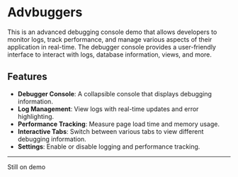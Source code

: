 # Advbuggers

This is an advanced debugging console demo that allows developers to monitor logs, track performance, and manage various aspects of their application in real-time. The debugger console provides a user-friendly interface to interact with logs, database information, views, and more.

## Features

- **Debugger Console**: A collapsible console that displays debugging information.
- **Log Management**: View logs with real-time updates and error highlighting.
- **Performance Tracking**: Measure page load time and memory usage.
- **Interactive Tabs**: Switch between various tabs to view different debugging information.
- **Settings**: Enable or disable logging and performance tracking.

---
Still on demo
